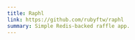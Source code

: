 ```yaml
---
title: Raphl
link: https://github.com/rubyftw/raphl
summary: Simple Redis-backed raffle app.
---
```



